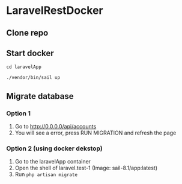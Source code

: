 # LaravelRestDocker
## Clone repo
## Start docker
```
cd laravelApp
```
```
./vendor/bin/sail up
```
## Migrate database
### Option 1
  1) Go to http://0.0.0.0/api/accounts
  2) You will see a error, press RUN MIGRATION and refresh the page
### Option 2 (using docker dekstop)
  1) Go to the laravelApp container
  2) Open the shell of laravel.test-1 (Image: sail-8.1/app:latest)
  3) Run ``` php artisan migrate ```
 
